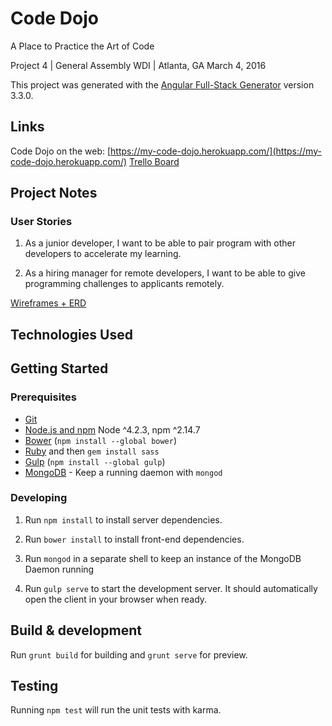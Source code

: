 # Code Dojo

A Place to Practice the Art of Code

Project 4 | General Assembly WDI | Atlanta, GA
March 4, 2016

This project was generated with the [Angular Full-Stack Generator](https://github.com/DaftMonk/generator-angular-fullstack) version 3.3.0.

## Links
Code Dojo on the web: [https://my-code-dojo.herokuapp.com/](https://my-code-dojo.herokuapp.com/)
   [Trello Board](https://trello.com/b/Tn8xxsPW)

## Project Notes
### User Stories
1. As a junior developer, I want to be able to pair program with other developers
to accelerate my learning.

2. As a hiring manager for remote developers, I want to be able to give programming
challenges to applicants remotely.


[Wireframes + ERD]()

## Technologies Used


## Getting Started

### Prerequisites

- [Git](https://git-scm.com/)
- [Node.js and npm](nodejs.org) Node ^4.2.3, npm ^2.14.7
- [Bower](bower.io) (`npm install --global bower`)
- [Ruby](https://www.ruby-lang.org) and then `gem install sass`
- [Gulp](http://gulpjs.com/) (`npm install --global gulp`)
- [MongoDB](https://www.mongodb.org/) - Keep a running daemon with `mongod`

### Developing

1. Run `npm install` to install server dependencies.

2. Run `bower install` to install front-end dependencies.

3. Run `mongod` in a separate shell to keep an instance of the MongoDB Daemon running

4. Run `gulp serve` to start the development server. It should automatically open the client in your browser when ready.

## Build & development

Run `grunt build` for building and `grunt serve` for preview.

## Testing

Running `npm test` will run the unit tests with karma.
